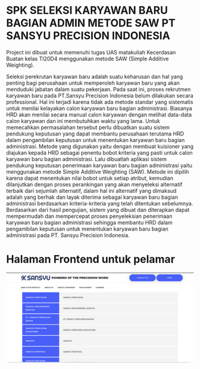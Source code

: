 # SPK SELEKSI KARYAWAN BARU BAGIAN ADMIN METODE SAW PT SANSYU PRECISION INDONESIA

Project ini dibuat untuk memenuhi tugas UAS matakuliah Kecerdasan Buatan kelas TI20D4 menggunakan metode SAW (Simple Additive Weighting). 

Seleksi perekrutan karyawan baru adalah suatu keharusan dan hal yang penting bagi perusahaan untuk memperoleh karyawan baru yang akan menduduki jabatan dalam suatu pekerjaan. Pada saat ini, proses rekrutmen karyawan baru pada PT.Sansyu Precision Indonesia belum dilakukan secara professional. Hal ini terjadi karena tidak ada metode standar yang sistematis untuk menilai kelayakan calon karyawan baru bagian administrasi. Biasanya HRD akan menilai secara manual calon karyawan dengan melihat data-data calon karyawan dan ini membutuhkan waktu yang lama. Untuk memecahkan permasalahan tersebut perlu dibuatkan suatu sistem pendukung keputusan yang dapat membantu perusahaan terutama HRD dalam pengambilan keputusan untuk menentukan karyawan baru bagian administrasi. Metode yang digunakan yaitu dengan membuat kuisioner yang diajukan kepada HRD sebagai penentu bobot kriteria yang pasti untuk calon karyawan baru bagian administrasi. Lalu dibuatlah aplikasi sistem pendukung keputusan penerimaan karyawan baru bagian administrasi yaitu menggunakan metode Simple Additive Weighting (SAW). Metode ini dipilih karena dapat menentukan nilai bobot untuk setiap atribut, kemudian dilanjutkan dengan proses perankingan yang akan menyeleksi alternatif terbaik dari sejumlah alternatif, dalam hal ini alternatif yang dimaksud adalah yang berhak dan layak diterima sebagai karyawan baru bagian administrasi berdasarkan kriteria-kriteria yang telah ditentukan sebelumnya. Berdasarkan dari hasil pengujian, sistem yang dibuat dan diterapkan dapat mempermudah dan mempercepat proses penyeleksian penerimaan karyawan baru bagian administrasi sehingga membantu HRD dalam pengambilan keputusan untuk menentukan karyawan baru bagian administrasi pada PT. Sansyu Precision Indonesia.
# Halaman Frontend untuk pelamar <br>
<img src = "frontend-public.png" img> <br>
